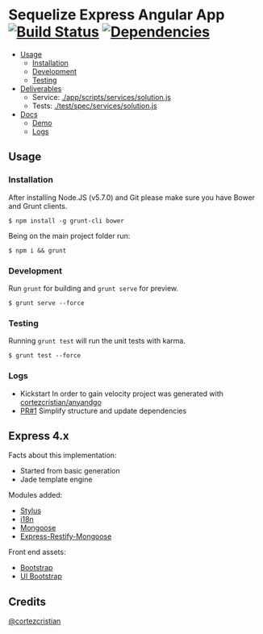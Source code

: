 Sequelize Express Angular App [![Build Status](https://travis-ci.org/cortezcristian/app-rest-sequelize.svg?branch=master)](https://travis-ci.org/cortezcristian/app-rest-sequelize) [![Dependencies](https://david-dm.org/cortezcristian/app-rest-sequelize.svg)](https://david-dm.org/cortezcristian/app-rest-sequelize)
========


- [Usage](#usage)
	- [Installation](#installation)
	- [Development](#development)
	- [Testing](#testing)
- [Deliverables](#deliverables)
	- Service: [./app/scripts/services/solution.js](./app/scripts/services/solution.js)
	- Tests: [./test/spec/services/solution.js](./test/spec/services/solution.js)
- [Docs](#docs)
	- [Demo](#demo)
	- [Logs](#logs)

## Usage

### Installation

After installing Node.JS (v5.7.0) and Git please make sure you have Bower and Grunt clients.

```
$ npm install -g grunt-cli bower
```

Being on the main project folder run:

```
$ npm i && grunt
```

### Development

Run `grunt` for building and `grunt serve` for preview.

```
$ grunt serve --force
```

### Testing

Running `grunt test` will run the unit tests with karma.

```
$ grunt test --force
```

### Logs
- Kickstart
In order to gain velocity project was generated with [cortezcristian/anyandgo](http://anyandgo.io/)
- [PR#1](https://github.com/AccelOne/angulartest/pull/://github.com/cortezcristian/app-rest-sequelize/pull/1)
Simplify structure and update dependencies

## Express 4.x
Facts about this implementation:
- Started from basic generation
- Jade template engine

Modules added:
+ [Stylus](http://learnboost.github.io/stylus/)
+ [i18n](https://github.com/mashpie/i18n-node)
+ [Mongoose](http://mongoosejs.com/)
+ [Express-Restify-Mongoose](https://github.com/florianholzapfel/express-restify-mongoose)

Front end assets:
+ [Bootstrap](http://angular-ui.github.io/bootstrap/)
+ [UI Bootstrap](http://angular-ui.github.io/bootstrap/)


## Credits
[@cortezcristian](https://twitter.com/cortezcristian)
